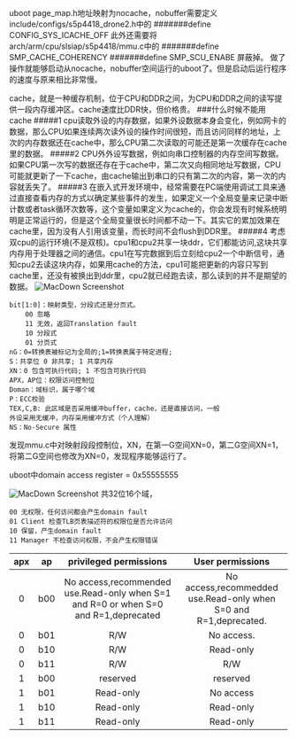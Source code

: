uboot page_map.h地址映射为nocache，nobuffer需要定义include/configs/s5p4418_drone2.h中的
#######define CONFIG_SYS_ICACHE_OFF
此外还需要将arch/arm/cpu/slsiap/s5p4418/mmu.c中的
#######define SMP_CACHE_COHERENCY
#######define SMP_SCU_ENABE
屏蔽掉。
做了操作就能够启动从nocache，nobuffer空间运行的uboot了。但是启动后运行程序的速度与原来相比非常慢。


cache，就是一种缓存机制，位于CPU和DDR之间，为CPU和DDR之间的读写提供一段内存缓冲区。cache速度比DDR快，但价格贵。
###什么时候不能用cache
#####1 cpu读取外设的内存数据，如果外设数据本身会变化，例如网卡的数据，那么CPU如果连续两次读外设的操作时间很短，而且访问同样的地址，上次的内存数据还在cache中，那么CPU第二次读取的可能还是第一次缓存在cache里的数据。
#####2 CPU外外设写数据，例如向串口控制器的内存空间写数据。如果CPU第一次写的数据还存在于cache中，第二次又向相同地址写数据，CPU可能就更新了一下cache，由cache输出到串口的只有第二次的内容，第一次的内容就丢失了。
#####3 在嵌入式开发环境中，经常需要在PC端使用调试工具来通过直接查看内存的方式以确定某些事件的发生，如果定义一个全局变量来记录中断计数或者task循环次数等，这个变量如果定义为cache的，你会发现有时候系统明明是正常运行的，但是这个全局变量很长时间都不动一下。其实它的累加效果在cache里，因为没有人引用该变量，而长时间不会flush到DDR里。
#####4 考虑双cpu的运行环境(不是双核)。cpu1和cpu2共享一块ddr，它们都能访问,这块共享内存用于处理器之间的通信。cpu1在写完数据到后立刻给cpu2一个中断信号，通知cpu2去读这块内存，如果用cache的方法，cpu1可能把更新的内容只写到cache里，还没有被换出到ddr里，cpu2就已经跑去读，那么读到的并不是期望的数据。
![MacDown Screenshot](/Users/duanshuai/Downloads/1581922-a0a14802a882cac7.png)

	bit[1:0]：映射类型，分段式还是分页式。
		00 忽略
		11 无效，返回Translation fault
		10 分段式
		01 分页式
	nG：0=转换表被标记为全局的;1=转换表属于特定进程;
	S：共享位 0 非共享; 1 共享内存
	XN：0 包含可执行代码; 1 不包含可执行代码
	APX，AP位：权限访问控制位
	Doman：域标识，属于哪个域
	P：ECC校验
	TEX,C,B: 此区域是否采用缓冲buffer，cache，还是直接访问，一般
	外设采用无缓冲，内存采用缓冲方式（个人理解）
	NS：No-Secure 属性
	
发现mmu.c中对映射段段控制位，XN，在第一G空间XN=0，第二G空间XN=1，将第二G空间也修改为XN=0，发现程序能够运行了。

uboot中domain access register = 0x55555555

![MacDown Screenshot](/Users/duanshuai/Downloads/1581922-e7c1f39fcd55788c.png)
共32位16个域，
	
```
00 无权限，任何访问都会产生domain fault
01 Client 检查TLB页表描述符的权限位是否允许访问
10 保留，产生domain fault
11 Manager 不检查访问权限，不会产生权限错误
```
apx| ap | privileged permissions | User permissions
:-:|:-:| :-:| :-:| 
0|b00|No access,recommended use.Read-only when S=1 and R=0 or when S=0 and R=1,deprecated|No access,recommedded use.Read-only when S=0 and R=1,deprecated.
0|b01|R/W| No access.
0|b10|R/W|Read-only
0|b11|R/W|R/W
1|b00|reserved|reserved
1|b01|Read-only| No access
1|b10|Read-only|Read-only
1|b11|Read-only|Read-only
